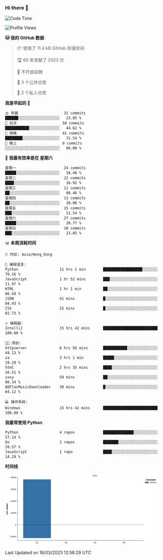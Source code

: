### Hi there 👋

<!--
**Mrzqd/Mrzqd** is a ✨ _special_ ✨ repository because its `README.md` (this file) appears on your GitHub profile.

Here are some ideas to get you started:

- 🔭 I’m currently working on ...
- 🌱 I’m currently learning ...
- 👯 I’m looking to collaborate on ...
- 🤔 I’m looking for help with ...
- 💬 Ask me about ...
- 📫 How to reach me: ...
- 😄 Pronouns: ...
- ⚡ Fun fact: ...
-->
<!--START_SECTION:waka-->
![Code Time](http://img.shields.io/badge/Code%20Time-66%20hrs%2024%20mins-blue)

![Profile Views](http://img.shields.io/badge/%E4%B8%AA%E4%BA%BA%E8%B5%84%E6%96%99%E8%A7%82%E7%9C%8B%E6%AC%A1%E6%95%B0-11-blue)

**🐱 我的 GitHub 数据** 

> 📦  使用了 11.4 kB GitHub 存储空间 
 > 
> 🏆 60 年贡献了 2023 次
 > 
> 🚫 不开放招聘
 > 
> 📜 3 个公共仓库 
 > 
> 🔑 2 个私人仓库 
 > 
**我是早起的 🐤** 

```text
🌞 早晨                     31 commits          ██████░░░░░░░░░░░░░░░░░░░   23.85 % 
🌆 白天                     58 commits          ███████████░░░░░░░░░░░░░░   44.62 % 
🌃 傍晚                     41 commits          ████████░░░░░░░░░░░░░░░░░   31.54 % 
🌙 晚上                     0 commits           ░░░░░░░░░░░░░░░░░░░░░░░░░   00.00 % 
```
📅 **我最有效率是在 星期六** 

```text
星期一                      24 commits          █████░░░░░░░░░░░░░░░░░░░░   18.46 % 
星期二                      22 commits          ████░░░░░░░░░░░░░░░░░░░░░   16.92 % 
星期三                      11 commits          ██░░░░░░░░░░░░░░░░░░░░░░░   08.46 % 
星期四                      13 commits          ██░░░░░░░░░░░░░░░░░░░░░░░   10.00 % 
星期五                      15 commits          ███░░░░░░░░░░░░░░░░░░░░░░   11.54 % 
星期六                      27 commits          █████░░░░░░░░░░░░░░░░░░░░   20.77 % 
星期日                      18 commits          ███░░░░░░░░░░░░░░░░░░░░░░   13.85 % 
```


📊 **本周消耗时间** 

```text
🕑︎ 时区: Asia/Hong_Kong

💬 编程语言: 
Python                   11 hrs 1 min        ██████████████████░░░░░░░   70.16 % 
JavaScript               1 hr 52 mins        ███░░░░░░░░░░░░░░░░░░░░░░   11.97 % 
HTML                     1 hr 1 min          ██░░░░░░░░░░░░░░░░░░░░░░░   06.50 % 
JSON                     41 mins             █░░░░░░░░░░░░░░░░░░░░░░░░   04.43 % 
CSS                      25 mins             █░░░░░░░░░░░░░░░░░░░░░░░░   02.73 % 

🔥 编辑器: 
IntelliJ                 15 hrs 42 mins      █████████████████████████   100.00 % 

🐱‍💻 项目: 
httpserver               6 hrs 56 mins       ███████████░░░░░░░░░░░░░░   44.13 % 
za                       3 hrs 1 min         █████░░░░░░░░░░░░░░░░░░░░   19.29 % 
html                     2 hrs 35 mins       ████░░░░░░░░░░░░░░░░░░░░░   16.51 % 
xxxy                     59 mins             ██░░░░░░░░░░░░░░░░░░░░░░░   06.34 % 
QQFlacMusicDownloader    38 mins             █░░░░░░░░░░░░░░░░░░░░░░░░   04.12 % 

💻 操作系统: 
Windows                  15 hrs 42 mins      █████████████████████████   100.00 % 
```

**我最常使用 Python** 

```text
Python                   4 repos             ██████████████░░░░░░░░░░░   57.14 % 
Go                       2 repos             ███████░░░░░░░░░░░░░░░░░░   28.57 % 
JavaScript               1 repo              ████░░░░░░░░░░░░░░░░░░░░░   14.29 % 
```



**时间线**

![Lines of Code chart](https://raw.githubusercontent.com/Mrzqd/Mrzqd/main/assets/bar_graph.png)


 Last Updated on 16/03/2023 12:58:29 UTC
<!--END_SECTION:waka-->
